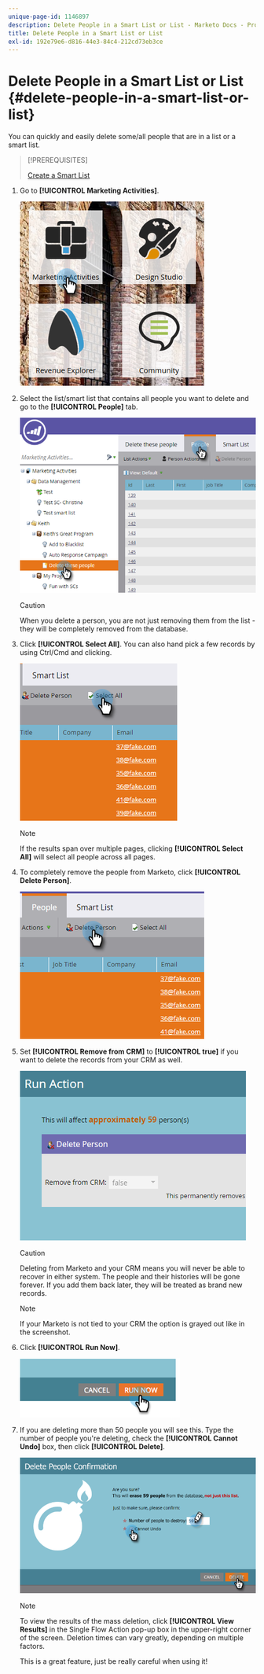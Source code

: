 ```yaml
---
unique-page-id: 1146897
description: Delete People in a Smart List or List - Marketo Docs - Product Documentation
title: Delete People in a Smart List or List
exl-id: 192e79e6-d816-44e3-84c4-212cd73eb3ce
---
```

# Delete People in a Smart List or List {#delete-people-in-a-smart-list-or-list}

You can quickly and easily delete some/all people that are in a list or a smart list.

>[!PREREQUISITES]
>
>[Create a Smart List](/help/marketo/product-docs/core-marketo-concepts/smart-lists-and-static-lists/creating-a-smart-list/create-a-smart-list.md)

1. Go to **[!UICONTROL Marketing Activities]**.

   ![](assets/ma-1.png)

1. Select the list/smart list that contains all people you want to delete and go to the **[!UICONTROL People]** tab.

   ![](assets/two-1.png)

   >[!CAUTION]
   >
   >When you delete a person, you are not just removing them from the list - they will be completely removed from the database.

1. Click **[!UICONTROL Select All]**. You can also hand pick a few records by using Ctrl/Cmd and clicking.

   ![](assets/three-1.png)

   >[!NOTE]
   >
   >If the results span over multiple pages, clicking **[!UICONTROL Select All]** will select all people across all pages.

1. To completely remove the people from Marketo, click **[!UICONTROL Delete Person]**.

   ![](assets/four-1.png)

1. Set **[!UICONTROL Remove from CRM]** to **[!UICONTROL true]** if you want to delete the records from your CRM as well.

   ![](assets/five.png)

   >[!CAUTION]
   >
   >Deleting from Marketo and your CRM means you will never be able to recover in either system. The people and their histories will be gone forever. If you add them back later, they will be treated as brand new records.

   >[!NOTE]
   >
   >If your Marketo is not tied to your CRM the option is grayed out like in the screenshot.

1. Click **[!UICONTROL Run Now]**.

   ![](assets/image2014-9-24-13-3a0-3a3.png)

1. If you are deleting more than 50 people you will see this. Type the number of people you're deleting, check the **[!UICONTROL Cannot Undo]** box, then click **[!UICONTROL Delete]**.

   ![](assets/seven.png)

   >[!NOTE]
   >
   >To view the results of the mass deletion, click **[!UICONTROL View Results]** in the Single Flow Action pop-up box in the upper-right corner of the screen. Deletion times can vary greatly, depending on multiple factors.

   This is a great feature, just be really careful when using it!
